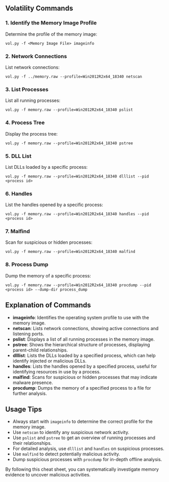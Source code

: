## Volatility Commands

### 1. Identify the Memory Image Profile
Determine the profile of the memory image:
```
vol.py -f <Memory Image File> imageinfo
```

### 2. Network Connections
List network connections:
```
vol.py -f ../memory.raw --profile=Win2012R2x64_18340 netscan
```

### 3. List Processes
List all running processes:
```
vol.py -f memory.raw --profile=Win2012R2x64_18340 pslist
```

### 4. Process Tree
Display the process tree:
```
vol.py -f memory.raw --profile=Win2012R2x64_18340 pstree
```

### 5. DLL List
List DLLs loaded by a specific process:
```
vol.py -f memory.raw --profile=Win2012R2x64_18340 dlllist --pid <process id>
```

### 6. Handles
List the handles opened by a specific process:
```
vol.py -f memory.raw --profile=Win2012R2x64_18340 handles --pid <process id>
```

### 7. Malfind
Scan for suspicious or hidden processes:
```
vol.py -f memory.raw --profile=Win2012R2x64_18340 malfind
```

### 8. Process Dump
Dump the memory of a specific process:
```
vol.py -f memory.raw --profile=Win2012R2x64_18340 procdump --pid <process id> --dump-dir process_dump
```


## Explanation of Commands

- **imageinfo**: Identifies the operating system profile to use with the memory image.
- **netscan**: Lists network connections, showing active connections and listening ports.
- **pslist**: Displays a list of all running processes in the memory image.
- **pstree**: Shows the hierarchical structure of processes, displaying parent-child relationships.
- **dlllist**: Lists the DLLs loaded by a specified process, which can help identify injected or malicious DLLs.
- **handles**: Lists the handles opened by a specified process, useful for identifying resources in use by a process.
- **malfind**: Scans for suspicious or hidden processes that may indicate malware presence.
- **procdump**: Dumps the memory of a specified process to a file for further analysis.

## Usage Tips

- Always start with `imageinfo` to determine the correct profile for the memory image.
- Use `netscan` to identify any suspicious network activity.
- Use `pslist` and `pstree` to get an overview of running processes and their relationships.
- For detailed analysis, use `dlllist` and `handles` on suspicious processes.
- Use `malfind` to detect potentially malicious activity.
- Dump suspicious processes with `procdump` for in-depth offline analysis.

By following this cheat sheet, you can systematically investigate memory evidence to uncover malicious activities.
